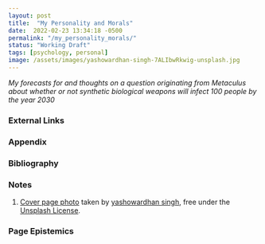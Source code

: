 ```yaml
---
layout: post
title:  "My Personality and Morals"
date:  2022-02-23 13:34:18 -0500
permalink: "/my_personality_morals/"
status: "Working Draft"
tags: [psychology, personal]
image: /assets/images/yashowardhan-singh-7ALIbwRkwig-unsplash.jpg
---
```


_My forecasts for and thoughts on a question originating from Metaculus about whether or not synthetic biological weapons will infect 100 people by the year 2030_

### External Links

### Appendix

### Bibliography

### Notes

1. [Cover page photo](https://unsplash.com/photos/7ALIbwRkwig) taken by [yashowardhan singh](https://unsplash.com/@slacktalk), free under the [Unsplash License](https://unsplash.com/license).

### Page Epistemics

